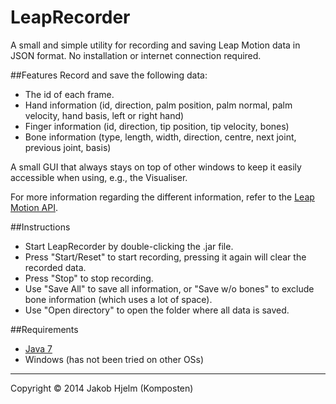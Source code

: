 LeapRecorder
============

A small and simple utility for recording and saving Leap Motion data in JSON format. No installation or internet connection required.


##Features
Record and save the following data:
* The id of each frame.
* Hand information (id, direction, palm position, palm normal, palm velocity, hand basis, left or right hand)
* Finger information (id, direction, tip position, tip velocity, bones)
* Bone information (type, length, width, direction, centre, next joint, previous joint, basis)

A small GUI that always stays on top of other windows to keep it easily accessible when using, e.g., the Visualiser.

For more information regarding the different information, refer to the [Leap Motion API](https://developer.leapmotion.com/documentation/skeletal/java/api/Leap_Classes.html).


##Instructions
* Start LeapRecorder by double-clicking the .jar file.
* Press "Start/Reset" to start recording, pressing it again will clear the recorded data.
* Press "Stop" to stop recording.
* Use "Save All" to save all information, or "Save w/o bones" to exclude bone information (which uses a lot of space).
* Use "Open directory" to open the folder where all data is saved.


##Requirements
* [Java 7](http://java.com/en/download/windows_manual.jsp?locale=en)
* Windows (has not been tried on other OSs)

 ---
 Copyright &copy; 2014 Jakob Hjelm (Komposten)
 